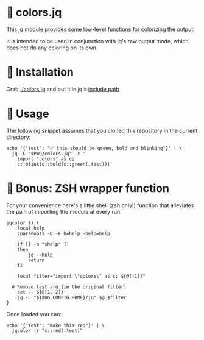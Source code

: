 # 🎨 colors.jq

This [jq](https://stedolan.github.io/jq/) module provides some low-level
functions for colorizing the output.

It is intended to be used in conjunction with jq's raw output mode, which does
not do any coloring on its own.

# 💠 Installation

Grab [./colors.jq](./colors.jq) and put it in jq's
[include path](https://stedolan.github.io/jq/manual/#Modules)

# 🔨 Usage

The following snippet assumes that you cloned this repository in the current
directory:

```shell
echo '{"test": "✅ this should be green, bold and blinking"}' | \
  jq -L "$PWD/colors.jq" -r '
    import "colors" as c;
    c::blink(c::bold(c::green(.test)))'
```

# 💫 Bonus: ZSH wrapper function

For your convenience here's a little shell (zsh only!) function that alleviates
the pain of importing the module at every run:

```shell
jqcolor () {
	local help
	zparseopts -D -E h=help -help=help

	if [[ -n "$help" ]]
	then
		jq --help
		return
	fi

	local filter="import \"colors\" as c; ${@[-1]}"

  # Remove last arg (ie the original filter)
	set -- ${@[1,-2]}
	jq -L "${XDG_CONFIG_HOME}/jq" $@ $filter
}
```

Once loaded you can:

```shell
echo '{"test": "make this red"}' | \
  jqcolor -r "c::red(.test)"
```

